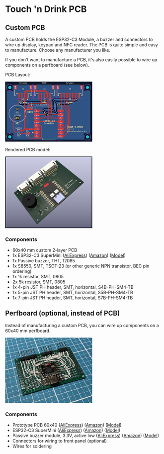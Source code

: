 # Touch 'n Drink PCB

## Custom PCB

A custom PCB holds the ESP32-C3 Module, a buzzer and connectors to wire up display, keypad and NFC reader. The PCB is quite simple and easy to manufacture. Choose any manufacturer you like.

If you don't want to manufacture a PCB, it's also easily possible to wire up components on a perfboard (see below).

PCB Layout:

<img alt="PCB layout" src="../images/pcb-layout.png" style="width: 20em;" />

Rendered PCB model:

<img alt="PCB rendered model" src="../images/pcb-model.jpg" style="width: 20em;" />

### Components

- 60x40 mm custom 2-layer PCB
- 1x ESP32-C3 SuperMini
  ([AliExpress](https://s.click.aliexpress.com/e/_DdYM4t9)) <!-- https://www.aliexpress.com/item/1005005967641936.html -->
  ([Amazon](https://amzn.to/4bCXYxz)) <!-- https://www.amazon.de/iHaospace-ESP32-C3-Mini-Entwicklungboard-ESP32-C3FN4/dp/B0D1Y5CPLX -->
  ([Model](https://grabcad.com/library/esp32c3-supermini-1))
- 1x Passive buzzer, THT, 12085
- 1x S8550, SMT, TSOT-23 (or other generic NPN transistor, BEC pin ordering)
- 1x 1k resistor, SMT, 0805
- 2x 5k resistor, SMT, 0805
- 1x 4-pin JST PH header, SMT, horizontal, S4B-PH-SM4-TB
- 1x 5-pin JST PH header, SMT, horizontal, S5B-PH-SM4-TB
- 1x 7-pin JST PH header, SMT, horizontal, S7B-PH-SM4-TB

## Perfboard (optional, instead of PCB)

Instead of manufacturing a custom PCB, you can wire up components on a 60x40 mm perfboard.

<img alt="Perfboard wiring" src="../images/pcb-prototype.jpg" style="width: 20em;" />

### Components

- Prototype PCB 60x40
  ([AliExpress](https://s.click.aliexpress.com/e/_Ddm12Wr)) <!-- https://www.aliexpress.com/item/1005006665029598.html -->
  ([Amazon](https://amzn.to/4eYnoIY)) <!-- https://www.amazon.de/Akozon-Leiterplatte-Doppelseiten-Prototyping-Universal/dp/B0B3MJ3WJM -->
  ([Model](https://grabcad.com/library/pcb-prototype-60x40-1))
- ESP32-C3 SuperMini
  ([AliExpress](https://s.click.aliexpress.com/e/_DdYM4t9)) <!-- https://www.aliexpress.com/item/1005005967641936.html -->
  ([Amazon](https://amzn.to/4bCXYxz)) <!-- https://www.amazon.de/iHaospace-ESP32-C3-Mini-Entwicklungboard-ESP32-C3FN4/dp/B0D1Y5CPLX -->
  ([Model](https://grabcad.com/library/esp32c3-supermini-1))
- Passive buzzer module, 3.3V, active low
  ([AliExpress](https://s.click.aliexpress.com/e/_Dl2FWF1)) <!-- https://www.aliexpress.com/item/1005006316591026.html -->
  ([Amazon](https://amzn.to/3Y72Ibw)) <!-- https://www.amazon.de/Jopto-Passives-niedrigstufiges-Lautsprecher-Kompatibel/dp/B096ZWCG7F -->
  ([Model](https://grabcad.com/library/buzzer-module-fc-07-1))
- Connectors for wiring to front panel (optional)
- Wires for soldering

